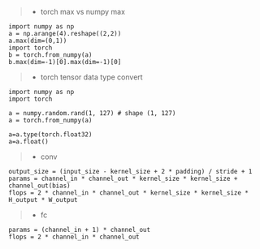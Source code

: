> * torch max vs numpy max
```shell
import numpy as np
a = np.arange(4).reshape((2,2))
a.max(dim=(0,1))
import torch 
b = torch.from_numpy(a)
b.max(dim=-1)[0].max(dim=-1)[0]
```


> * torch tensor data type convert
```shell
import numpy as np
import torch

a = numpy.random.rand(1, 127) # shape (1, 127)
a = torch.from_numpy(a)

a=a.type(torch.float32)
a=a.float()
```


> * conv
```
output_size = (input_size - kernel_size + 2 * padding) / stride + 1
params = channel_in * channel_out * kernel_size * kernel_size + channel_out(bias)
flops = 2 * channel_in * channel_out * kernel_size * kernel_size * H_output * W_output
```

> * fc
```
params = (channel_in + 1) * channel_out
flops = 2 * channel_in * channel_out
```
